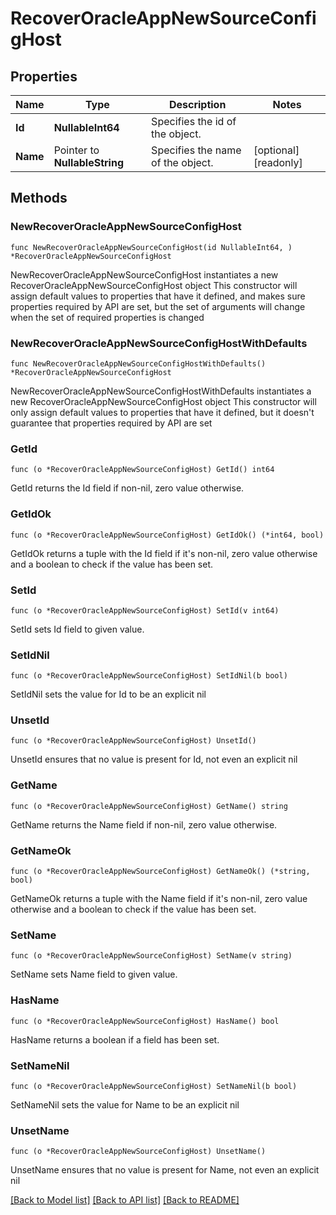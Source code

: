 # RecoverOracleAppNewSourceConfigHost

## Properties

Name | Type | Description | Notes
------------ | ------------- | ------------- | -------------
**Id** | **NullableInt64** | Specifies the id of the object. | 
**Name** | Pointer to **NullableString** | Specifies the name of the object. | [optional] [readonly] 

## Methods

### NewRecoverOracleAppNewSourceConfigHost

`func NewRecoverOracleAppNewSourceConfigHost(id NullableInt64, ) *RecoverOracleAppNewSourceConfigHost`

NewRecoverOracleAppNewSourceConfigHost instantiates a new RecoverOracleAppNewSourceConfigHost object
This constructor will assign default values to properties that have it defined,
and makes sure properties required by API are set, but the set of arguments
will change when the set of required properties is changed

### NewRecoverOracleAppNewSourceConfigHostWithDefaults

`func NewRecoverOracleAppNewSourceConfigHostWithDefaults() *RecoverOracleAppNewSourceConfigHost`

NewRecoverOracleAppNewSourceConfigHostWithDefaults instantiates a new RecoverOracleAppNewSourceConfigHost object
This constructor will only assign default values to properties that have it defined,
but it doesn't guarantee that properties required by API are set

### GetId

`func (o *RecoverOracleAppNewSourceConfigHost) GetId() int64`

GetId returns the Id field if non-nil, zero value otherwise.

### GetIdOk

`func (o *RecoverOracleAppNewSourceConfigHost) GetIdOk() (*int64, bool)`

GetIdOk returns a tuple with the Id field if it's non-nil, zero value otherwise
and a boolean to check if the value has been set.

### SetId

`func (o *RecoverOracleAppNewSourceConfigHost) SetId(v int64)`

SetId sets Id field to given value.


### SetIdNil

`func (o *RecoverOracleAppNewSourceConfigHost) SetIdNil(b bool)`

 SetIdNil sets the value for Id to be an explicit nil

### UnsetId
`func (o *RecoverOracleAppNewSourceConfigHost) UnsetId()`

UnsetId ensures that no value is present for Id, not even an explicit nil
### GetName

`func (o *RecoverOracleAppNewSourceConfigHost) GetName() string`

GetName returns the Name field if non-nil, zero value otherwise.

### GetNameOk

`func (o *RecoverOracleAppNewSourceConfigHost) GetNameOk() (*string, bool)`

GetNameOk returns a tuple with the Name field if it's non-nil, zero value otherwise
and a boolean to check if the value has been set.

### SetName

`func (o *RecoverOracleAppNewSourceConfigHost) SetName(v string)`

SetName sets Name field to given value.

### HasName

`func (o *RecoverOracleAppNewSourceConfigHost) HasName() bool`

HasName returns a boolean if a field has been set.

### SetNameNil

`func (o *RecoverOracleAppNewSourceConfigHost) SetNameNil(b bool)`

 SetNameNil sets the value for Name to be an explicit nil

### UnsetName
`func (o *RecoverOracleAppNewSourceConfigHost) UnsetName()`

UnsetName ensures that no value is present for Name, not even an explicit nil

[[Back to Model list]](../README.md#documentation-for-models) [[Back to API list]](../README.md#documentation-for-api-endpoints) [[Back to README]](../README.md)


